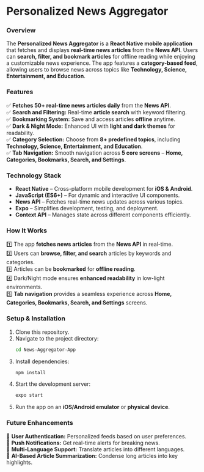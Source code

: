 # **Personalized News Aggregator**  

### **Overview**  
The **Personalized News Aggregator** is a **React Native mobile application** that fetches and displays **real-time news articles** from the **News API**. Users can **search, filter, and bookmark articles** for offline reading while enjoying a customizable news experience. The app features a **category-based feed**, allowing users to browse news across topics like **Technology, Science, Entertainment, and Education**.  

### **Features**  
✅ **Fetches 50+ real-time news articles daily** from the **News API**.  
✅ **Search and Filtering:** Real-time **article search** with keyword filtering.  
✅ **Bookmarking System:** Save and access articles **offline** anytime.  
✅ **Dark & Night Mode:** Enhanced UI with **light and dark themes** for readability.  
✅ **Category Selection:** Choose from **8+ predefined topics**, including **Technology, Science, Entertainment, and Education**.  
✅ **Tab Navigation:** Smooth navigation across **5 core screens** – **Home, Categories, Bookmarks, Search, and Settings**.  

### **Technology Stack**  
- **React Native** – Cross-platform mobile development for **iOS & Android**.  
- **JavaScript (ES6+)** – For dynamic and interactive UI components.  
- **News API** – Fetches real-time news updates across various topics.  
- **Expo** – Simplifies development, testing, and deployment.  
- **Context API** – Manages state across different components efficiently.  

### **How It Works**  
1️⃣ The app **fetches news articles** from the **News API** in real-time.  
2️⃣ Users can **browse, filter, and search** articles by keywords and categories.  
3️⃣ Articles can be **bookmarked** for **offline reading**.  
4️⃣ Dark/Night mode ensures **enhanced readability** in low-light environments.  
5️⃣ **Tab navigation** provides a seamless experience across **Home, Categories, Bookmarks, Search, and Settings** screens.  

### **Setup & Installation**  
1. Clone this repository.
2. Navigate to the project directory:  
   ```bash
   cd News-Aggregator-App
   ```  
3. Install dependencies:  
   ```bash
   npm install
   ```  
4. Start the development server:  
   ```bash
   expo start
   ```  
5. Run the app on an **iOS/Android emulator** or **physical device**.  

### **Future Enhancements**  
🚀 **User Authentication:** Personalized feeds based on user preferences.  
🚀 **Push Notifications:** Get real-time alerts for breaking news.  
🚀 **Multi-Language Support:** Translate articles into different languages.  
🚀 **AI-Based Article Summarization:** Condense long articles into key highlights.  
